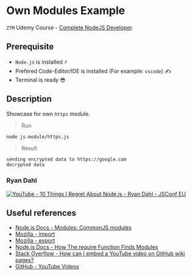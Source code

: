 # Own Modules Example

`ZTM` Udemy Course - [Complete NodeJS Developer](https://www.udemy.com/course/complete-nodejs-developer-zero-to-mastery).

## Prerequisite

- `Node.js` is installed ⚡
- Prefered Code-Editor/IDE is installed (For example: `vscode`) ✍
- Terminal is ready 😎

## Description

Showcase for own `https` module.

> Run

```nodejs
node js-module/https.js
```

> Result

```bash
sending encrypted data to https://google.com
decrypted data
```

### Ryan Dahl

[![YouTube - 10 Things I Regret About Node.js - Ryan Dahl - JSConf EU](http://img.youtube.com/vi/M3BM9TB-8yA/0.jpg)](http://www.youtube.com/watch?v=M3BM9TB-8yA)

<!-- 
<a href="http://www.youtube.com/watch?feature=player_embedded&v=M3BM9TB-8yA" target="_blank">
  <img src="http://img.youtube.com/vi/M3BM9TB-8yA/0.jpg" alt="10 Things I Regret About Node.js - Ryan Dahl - JSConf EU" width="240" height="180" border="10" />
</a> -->

## Useful references

- [Node.js Docs - Modules: CommonJS modules](https://nodejs.org/api/modules.html#modules_modules_commonjs_modules)
- [Mozilla - import](https://developer.mozilla.org/en-US/docs/Web/JavaScript/Reference/Statements/import)
- [Mozilla - export](https://developer.mozilla.org/en-US/docs/Web/JavaScript/Reference/Statements/export)
- [Node.js Docs - How The require Function Finds Modules](https://nodejs.org/api/modules.html#modules_all_together)
- [Stack Overflow - How can I embed a YouTube video on GitHub wiki pages?](https://stackoverflow.com/questions/11804820/how-can-i-embed-a-youtube-video-on-github-wiki-pages)
- [GitHub - YouTube Videos](https://github.com/adam-p/markdown-here/wiki/Markdown-Cheatsheet#youtube-videos)

